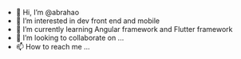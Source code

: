 - 👋 Hi, I’m @abrahao
- 👀 I’m interested in dev front end and mobile
- 🌱 I’m currently learning Angular framework and Flutter framework
- 💞️ I’m looking to collaborate on ...
- 📫 How to reach me ...

<!---
abrahao/abrahao is a ✨ special ✨ repository because its `README.md` (this file) appears on your GitHub profile.
You can click the Preview link to take a look at your changes.
--->
